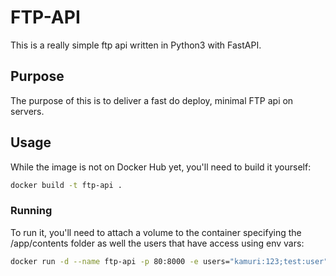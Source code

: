 # FTP-API
This is a really simple ftp api written in Python3 with FastAPI.

## Purpose
The purpose of this is to deliver a fast do deploy, minimal FTP api on servers.

## Usage
While the image is not on Docker Hub yet, you'll need to build it yourself:
```sh
docker build -t ftp-api .
```
### Running
To run it, you'll need to attach a volume to the container specifying the /app/contents folder as well the users that have access using env vars:
```sh
docker run -d --name ftp-api -p 80:8000 -e users="kamuri:123;test:user" -v $(pwd)/contents:/app/contents ftp-api
```
